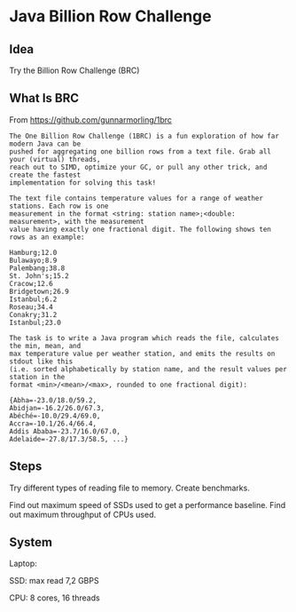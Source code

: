 # Java Billion Row Challenge

## Idea
Try the Billion Row Challenge (BRC) 

## What Is BRC
From https://github.com/gunnarmorling/1brc

```
The One Billion Row Challenge (1BRC) is a fun exploration of how far modern Java can be 
pushed for aggregating one billion rows from a text file. Grab all your (virtual) threads, 
reach out to SIMD, optimize your GC, or pull any other trick, and create the fastest 
implementation for solving this task!

The text file contains temperature values for a range of weather stations. Each row is one 
measurement in the format <string: station name>;<double: measurement>, with the measurement
value having exactly one fractional digit. The following shows ten rows as an example:

Hamburg;12.0
Bulawayo;8.9
Palembang;38.8
St. John's;15.2
Cracow;12.6
Bridgetown;26.9
Istanbul;6.2
Roseau;34.4
Conakry;31.2
Istanbul;23.0

The task is to write a Java program which reads the file, calculates the min, mean, and 
max temperature value per weather station, and emits the results on stdout like this 
(i.e. sorted alphabetically by station name, and the result values per station in the 
format <min>/<mean>/<max>, rounded to one fractional digit):

{Abha=-23.0/18.0/59.2, 
Abidjan=-16.2/26.0/67.3, 
Abéché=-10.0/29.4/69.0, 
Accra=-10.1/26.4/66.4, 
Addis Ababa=-23.7/16.0/67.0, 
Adelaide=-27.8/17.3/58.5, ...}
```

## Steps
Try different types of reading file to memory. Create benchmarks.

Find out maximum speed of SSDs used to get a performance baseline.
Find out maximum throughput of CPUs used. 

## System
Laptop: 
 
SSD: max read 7,2 GBPS

CPU: 8 cores, 16 threads 




